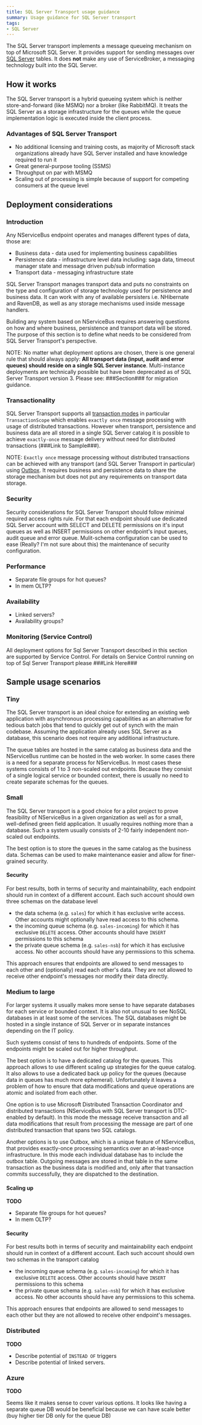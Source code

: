 ```yaml
---
title: SQL Server Transport usage guidance
summary: Usage guidance for SQL Server transport
tags:
- SQL Server
---
```


The SQL Server transport implements a message queueing mechanism on top of Microsoft SQL Server. It provides support for sending messages over [SQL Server](http://www.microsoft.com/en-au/server-cloud/products/sql-server/) tables. It does **not** make any use of ServiceBroker, a messaging technology built into the SQL Server.


## How it works

The SQL Server transport is a hybrid queueing system which is neither store-and-forward (like MSMQ) nor a broker (like RabbitMQ). It treats the SQL Server as a storage infrastructure for the queues while the queue implementation logic is executed inside the client process.


### Advantages of SQL Server Transport

 * No additional licensing and training costs, as majority of Microsoft stack organizations already have SQL Server installed and have knowledge required to run it
 * Great general-purpose tooling (SSMS)
 * Throughput on par with MSMQ
 * Scaling out of processing is simple because of support for competing consumers at the queue level

## Deployment considerations

### Introduction
Any NServiceBus endpoint operates and manages different types of data, those are:
 * Business data - data used for implementing business capabilities
 * Persistence data - infrastructure level data including: saga data, timeout manager state and message driven pub/sub information
 * Transport data - messaging infrastructure state

SQL Server Transport manages transport data and puts no constraints on the type and configuration of storage technology used for persistence and business data. It can work with any of available persisters i.e. NHibernate and RavenDB, as well as any storage mechanisms used inside message handlers.

Building any system based on NServiceBus requires answering questions on how and where business, persistence and transport data will be stored. The purpose of this section is to define what needs to be considered from SQL Server Transport's perspective.
 
NOTE: No matter what deployment options are chosen, there is one general rule that should always apply: **All transport data (input, audit and error queues) should reside on a single SQL Server instance**. Multi-instance deployments are technically possible but have been deprecated as of SQL Server Transport version 3. Please see: ###Section### for migration guidance.  

### Transactionality
SQL Server Transport supports all [transaction modes](/nservicebus/transports/transactions.md) in particular `TransactionScope` which enables `exactly once` message processing with usage of distributed transactions. However when transport, persistence and business data are all stored in a single SQL Server catalog it is possible to achieve `exactly-once` message delivery without need for distributed transactions (###Link to Sample###).

NOTE: `Exactly once` message processing without distributed transactions can be achieved with any transport (and SQL Server Transport in particular) using [Outbox](/nservicebus/outbox/). It requires business and persistence data to share the storage mechanism but does not put any requirements on transport data storage.
     
### Security 
Security considerations for SQL Server Transport should follow minimal required access rights rule. For that each endpoint should use dedicated SQL Server account with SELECT and DELETE permissions on it's input queues as well as INSERT permissions on other endpoint's input queues, audit queue and error queue. 
Mulit-schema configuration can be used to ease (Really? I'm not sure about this) the maintenance of security configuration. 

### Performance

 * Separate file groups for hot queues?
 * In mem OLTP? 
 
### Availability 
 * Linked servers?
 * Availability groups?
 
### Monitoring (Service Control)
All deployment options for Sql Server Transport described in this section are supported by Service Control. For details on Service Control running on top of Sql Server Transport please ###Link Here###

## Sample usage scenarios
### Tiny

The SQL Server transport is an ideal choice for extending an existing web application with asynchronous processing capabilities as an alternative for tedious batch jobs that tend to quickly get out of synch with the main codebase. Assuming the application already uses SQL Server as a database, this scenario does not require any additional infrastructure.

The queue tables are hosted in the same catalog as business data and the NServiceBus runtime can be hosted in the web worker. In some cases there is a need for a separate process for NServiceBus. In most cases these systems consists of 1 to 3 non-scaled out endpoints. Because they consist of a single logical service or bounded context, there is usually no need to create separate schemas for the queues.

### Small

The SQL Server transport is a good choice for a pilot project to prove feasibility of NServiceBus in a given organization as well as for a small, well-defined green field application. It usually requires nothing more than a database. Such a system usually consists of 2-10 fairly independent non-scaled out endpoints.

The best option is to store the queues in the same catalog as the business data. Schemas can be used to make maintenance easier and allow for finer-grained security. 

#### Security

For best results, both in terms of security and maintainability, each endpoint should run in context of a different account. Each such account should own three schemas on the database level
 * the data schema (e.g. `sales`) for which it has exclusive write access. Other accounts might optionally have read access to this schema.
 * the incoming queue schema (e.g. `sales-incoming`) for which it has exclusive `DELETE` access. Other accounts should have `INSERT` permissions to this schema
 * the private queue schema (e.g. `sales-nsb`) for which it has exclusive access. No other accounts should have any permissions to this schema.

This approach ensures that endpoints are allowed to send messages to each other and (optionally) read each other's data. They are not allowed to receive other endpoint's messages nor modify their data directly.

### Medium to large

For larger systems it usually makes more sense to have separate databases for each service or bounded context. It is also not unusual to see NoSQL databases in at least some of the services. The SQL databases might be hosted in a single instance of SQL Server or in separate instances depending on the IT policy.

Such systems consist of tens to hundreds of endpoints. Some of the endpoints might be scaled out for higher throughput. 

The best option is to have a dedicated catalog for the queues. This approach allows to use different scaling up strategies for the queue catalog. It also allows to use a dedicated back up policy for the queues (because data in queues has much more ephemeral). Unfortunately it leaves a problem of how to ensure that data modifications and queue operations are atomic and isolated from each other. 

One option is to use Microsoft Distributed Transaction Coordinator and distributed transactions (NServiceBus with SQL Server transport is DTC-enabled by default). In this mode the message receive transaction and all data modifications that result from processing the message are part of one distributed transaction that spans two SQL catalogs.

Another options is to use Outbox, which is a unique feature of NServiceBus, that provides exactly-once processing semantics over an at-least-once infrastructure. In this mode each individual database has to include the outbox table. Outgoing messages are stored in that table in the same transaction as the business data is modified and, only after that transaction commits successfully, they are dispatched to the destination. 

#### Scaling up

**TODO**

 * Separate file groups for hot queues?
 * In mem OLTP? 

#### Security

For best results both in terms of security and maintainability each endpoint should run in context of a different account. Each such account should own two schemas in the transport catalog
 * the incoming queue schema (e.g. `sales-incoming`) for which it has exclusive `DELETE` access. Other accounts should have `INSERT` permissions to this schema
 * the private queue schema (e.g. `sales-nsb`) for which it has exclusive access. No other accounts should have any permissions to this schema.

This approach ensures that endpoints are allowed to send messages to each other but they are not allowed to receive other endpoint's messages.

### Distributed

**TODO**

 * Describe potential of `INSTEAD OF` triggers
 * Describe potential of linked servers.

### Azure

**TODO**

Seems like it makes sense to cover various options. It looks like having a separate queue DB would be beneficial because we can have scale better (buy higher tier DB only for the queue DB)

